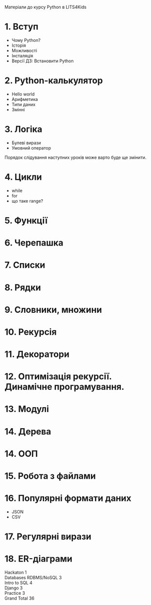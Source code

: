Матеріали до курсу Python в LITS4Kids

# 1. Вступ
* Чому Python? 
* Історія
* Можливості
* Інсталяція
* Версії
ДЗ: Встановити Python

# 2. Python-калькулятор
* Hello world
* Арифметика
* Типи даних
* Змінні

# 3. Логіка
* Булеві вирази
* Умовний оператор

Порядок слідування наступних уроків може варто буде ще змінити.

# 4. Цикли
* while
* for
* що таке range?

# 5. Функції

# 6. Черепашка

# 7. Списки

# 8. Рядки 

# 9. Словники, множини

# 10. Рекурсія

# 11. Декоратори

# 12. Оптимізація рекурсії. Динамічне програмування.

# 13. Модулі

# 14. Дерева

# 14. ООП

# 15. Робота з файлами

# 16. Популярні формати даних
* JSON
* CSV

# 17. Регулярні вирази

# 18. ER-діаграми 
Hackaton		1	
Databases RDBMS/NoSQL		3	
Intro to SQL		4	
Django		3	
Practice		3	
	Grand Total	36	
